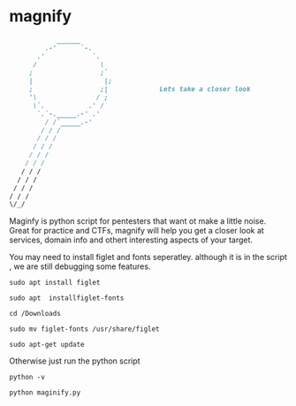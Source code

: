 # magnify

```markdown
            ______              
         .-'      `-.           
       .'            `.         
      /                \        
     ;                 ;`       
     |                  |;       
     ;                 ;|             Lets take a closer look
     '\               / ;       
      \`.           .' /        
       `.`-._____.-' .'         
         / /`_____.-'           
        / / /                   
       / / /
      / / /
     / / /
    / / /
   / / /
  / / /
 / / /
/ / /
\/_/
```


Maginfy is python script for pentesters that want ot make a little noise. Great for practice and CTFs, magnify will help you get a closer look at services, domain info and othert interesting aspects of your target.


You may need to install figlet and fonts seperatley. although it is in the script , we are still debugging some features.
```
sudo apt install figlet

sudo apt  installfiglet-fonts

cd /Downloads

sudo mv figlet-fonts /usr/share/figlet

sudo apt-get update
```
Otherwise just run the python script

```
python -v

python maginify.py

```

